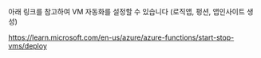 아래 링크를 참고하여 VM 자동화를 설정할 수 있습니다
(로직앱, 펑션, 앱인사이트 생성)

https://learn.microsoft.com/en-us/azure/azure-functions/start-stop-vms/deploy

